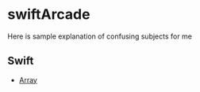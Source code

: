 # swiftArcade

Here is sample explanation of confusing subjects for me

## Swift

* [Array](https://translate.google.com/?sl=en&tl=ka&text=means&op=translate)
